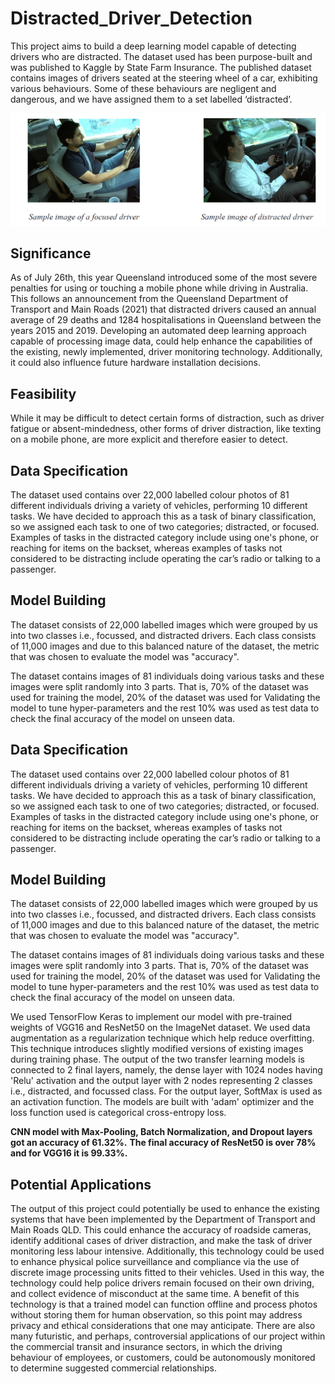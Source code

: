 # Distracted_Driver_Detection

This project aims to build a deep learning model capable of detecting drivers who are distracted. The dataset used has been purpose-built and was published to Kaggle by State Farm Insurance. The published dataset contains images of drivers seated at the steering wheel of a car, exhibiting various behaviours. Some of these behaviours are negligent and dangerous, and we have assigned them to a set labelled ‘distracted’.

![Samples](Sample_image.png)


## Significance
As of July 26th, this year Queensland introduced some of the most severe penalties for using
or touching a mobile phone while driving in Australia. This follows an announcement from the
Queensland Department of Transport and Main Roads (2021) that distracted drivers caused an annual
average of 29 deaths and 1284 hospitalisations in Queensland between the years 2015 and 2019.
Developing an automated deep learning approach capable of processing image data, could help
enhance the capabilities of the existing, newly implemented, driver monitoring technology.
Additionally, it could also influence future hardware installation decisions. 

## Feasibility
While it may be difficult to detect certain forms of distraction, such as driver fatigue or
absent-mindedness, other forms of driver distraction, like texting on a mobile phone, are more explicit
and therefore easier to detect.

## Data Specification
The dataset used contains over 22,000 labelled colour photos of 81 different individuals
driving a variety of vehicles, performing 10 different tasks. We have decided to approach this as a task
of binary classification, so we assigned each task to one of two categories; distracted, or focused.
Examples of tasks in the distracted category include using one's phone, or reaching for items on the
backset, whereas examples of tasks not considered to be distracting include operating the car’s radio
or talking to a passenger.

## Model Building
The dataset consists of 22,000 labelled images which were grouped by us into two classes
i.e., focussed, and distracted drivers. Each class consists of 11,000 images
and due to this balanced nature of the dataset, the metric that was chosen to
evaluate the model was "accuracy". 

The dataset contains images of 81 individuals doing various tasks and
these images were split randomly into 3 parts. That is, 70% of the dataset was
used for training the model, 20% of the dataset was used for Validating the
model to tune hyper-parameters and the rest 10% was used as test data to check
the final accuracy of the model on unseen data.

## Data Specification
The dataset used contains over 22,000 labelled colour photos of 81 different individuals
driving a variety of vehicles, performing 10 different tasks. We have decided to approach this as a task
of binary classification, so we assigned each task to one of two categories; distracted, or focused.
Examples of tasks in the distracted category include using one's phone, or reaching for items on the
backset, whereas examples of tasks not considered to be distracting include operating the car’s radio
or talking to a passenger.

## Model Building
The dataset consists of 22,000 labelled images which were grouped by us into two classes
i.e., focussed, and distracted drivers. Each class consists of 11,000 images
and due to this balanced nature of the dataset, the metric that was chosen to
evaluate the model was "accuracy". 

The dataset contains images of 81 individuals doing various tasks and
these images were split randomly into 3 parts. That is, 70% of the dataset was
used for training the model, 20% of the dataset was used for Validating the
model to tune hyper-parameters and the rest 10% was used as test data to check
the final accuracy of the model on unseen data.

We used TensorFlow Keras to implement our model with pre-trained weights of VGG16 and ResNet50 on the
ImageNet dataset. We used data augmentation as a regularization technique which
help reduce overfitting. This technique introduces slightly modified versions
of existing images during training phase. The output of the two transfer
learning models is connected to 2 final layers, namely, the dense layer with
1024 nodes having 'Relu' activation and the output layer with 2 nodes
representing 2 classes i.e., distracted, and focussed class. For the output
layer, SoftMax is used as an activation function. The models are built with
'adam' optimizer and the loss function used is categorical cross-entropy loss. 

**CNN model with Max-Pooling, Batch Normalization, and Dropout layers got an accuracy of 61.32%.**
**The final accuracy of ResNet50 is over 78% and for VGG16 it is 99.33%.**

## Potential Applications
The output of this project could potentially be used to enhance the existing systems that have
been implemented by the Department of Transport and Main Roads QLD. This could enhance the
accuracy of roadside cameras, identify additional cases of driver distraction, and make the task of
driver monitoring less labour intensive. Additionally, this technology could be used to enhance
physical police surveillance and compliance via the use of discrete image processing units fitted to
their vehicles. Used in this way, the technology could help police drivers remain focused on their own
driving, and collect evidence of misconduct at the same time. A benefit of this technology is that a
trained model can function offline and process photos without storing them for human observation, so
this point may address privacy and ethical considerations that one may anticipate.
There are also many futuristic, and perhaps, controversial applications of our project within
the commercial transit and insurance sectors, in which the driving behaviour of employees, or
customers, could be autonomously monitored to determine suggested commercial relationships.
